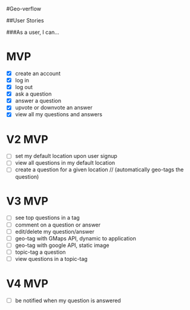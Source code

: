 #Geo-verflow

##User Stories

###As a user, I can...

MVP
===
- [x] create an account
- [x] log in
- [x] log out
- [x] ask a question
- [x] answer a question
- [x] upvote or downvote an answer
- [x] view all my questions and answers

V2 MVP
===

- [ ] set my default location upon user signup
- [ ] view all questions in my default location
- [ ] create a question for a given location // (automatically geo-tags the question)

V3 MVP
=== 
- [ ] see top questions in a tag
- [ ] comment on a question or answer
- [ ] edit/delete my question/answer
- [ ] geo-tag with GMaps API, dynamic to application
- [ ] geo-tag with google API, static image
- [ ] topic-tag a question
- [ ] view questions in a topic-tag

V4 MVP
===
- [ ] be notified when my question is answered

